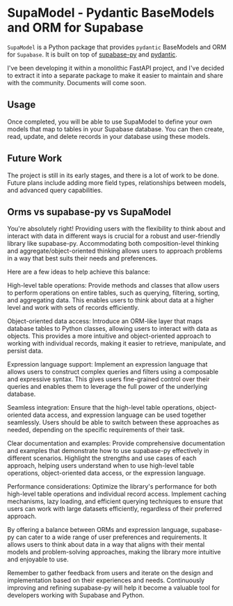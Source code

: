 # SupaModel - Pydantic BaseModels and ORM for Supabase

`SupaModel` is a Python package that provides `pydantic` BaseModels and ORM for `Supabase`. It is built on top of [supabase-py](https://supabase.com/docs/reference/python/start) and [pydantic](https://pydantic-docs.helpmanual.io/).


I've been developing it within a monolithic FastAPI project, and I've decided to extract it into a separate package to make it easier to maintain and share with the community. Documents will come soon.


## Usage
Once completed, you will be able to use SupaModel to define your own models that map to tables in your Supabase database. You can then create, read, update, and delete records in your database using these models.

## Future Work
The project is still in its early stages, and there is a lot of work to be done. Future plans include adding more field types, relationships between models, and advanced query capabilities.


## Orms vs supabase-py vs SupaModel


You're absolutely right! Providing users with the flexibility to think about and interact with data in different ways is crucial for a robust and user-friendly library like supabase-py. Accommodating both composition-level thinking and aggregate/object-oriented thinking allows users to approach problems in a way that best suits their needs and preferences.

Here are a few ideas to help achieve this balance:

High-level table operations: Provide methods and classes that allow users to perform operations on entire tables, such as querying, filtering, sorting, and aggregating data. This enables users to think about data at a higher level and work with sets of records efficiently.

Object-oriented data access: Introduce an ORM-like layer that maps database tables to Python classes, allowing users to interact with data as objects. This provides a more intuitive and object-oriented approach to working with individual records, making it easier to retrieve, manipulate, and persist data.

Expression language support: Implement an expression language that allows users to construct complex queries and filters using a composable and expressive syntax. This gives users fine-grained control over their queries and enables them to leverage the full power of the underlying database.

Seamless integration: Ensure that the high-level table operations, object-oriented data access, and expression language can be used together seamlessly. Users should be able to switch between these approaches as needed, depending on the specific requirements of their task.

Clear documentation and examples: Provide comprehensive documentation and examples that demonstrate how to use supabase-py effectively in different scenarios. Highlight the strengths and use cases of each approach, helping users understand when to use high-level table operations, object-oriented data access, or the expression language.

Performance considerations: Optimize the library's performance for both high-level table operations and individual record access. Implement caching mechanisms, lazy loading, and efficient querying techniques to ensure that users can work with large datasets efficiently, regardless of their preferred approach.

By offering a balance between ORMs and expression language, supabase-py can cater to a wide range of user preferences and requirements. It allows users to think about data in a way that aligns with their mental models and problem-solving approaches, making the library more intuitive and enjoyable to use.

Remember to gather feedback from users and iterate on the design and implementation based on their experiences and needs. Continuously improving and refining supabase-py will help it become a valuable tool for developers working with Supabase and Python.



